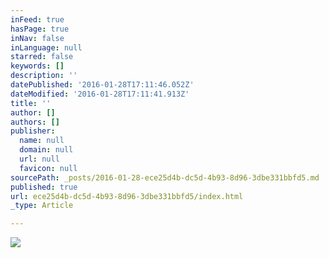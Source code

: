 ```yaml
---
inFeed: true
hasPage: true
inNav: false
inLanguage: null
starred: false
keywords: []
description: ''
datePublished: '2016-01-28T17:11:46.052Z'
dateModified: '2016-01-28T17:11:41.913Z'
title: ''
author: []
authors: []
publisher:
  name: null
  domain: null
  url: null
  favicon: null
sourcePath: _posts/2016-01-28-ece25d4b-dc5d-4b93-8d96-3dbe331bbfd5.md
published: true
url: ece25d4b-dc5d-4b93-8d96-3dbe331bbfd5/index.html
_type: Article

---
```

![](https://the-grid-user-content.s3-us-west-2.amazonaws.com/602fce5f-118d-4004-b7b1-660ab13ca396.jpg)